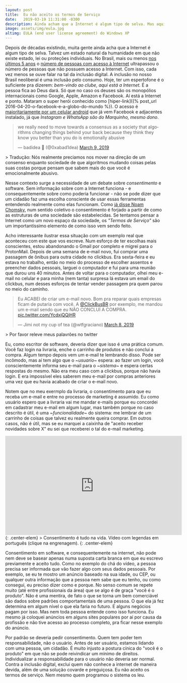 ```yaml
---
layout: post
title:  Eu não aceito os termos de Serviço
date:   2019-03-19 11:31:00 -0300
description: Ainda acham que a Internet é algum tipo de selva. Mas aqui não é bagunça e você não pode fazer o que quiser sem consequências. Por que os algoritmos podem?
image: assets/img/eula.jpg
altimg: EULA (end user license agreement) do Windows XP
---
```

Depois de décadas existindo, muita gente ainda acha que a Internet é algum tipo de selva. Talvez um estado natural da humanidade em que não existe estado, lei ou proteções individuais. No Brasil, mais ou menos [nos últimos 5 anos](https://www.statista.com/topics/2045/internet-usage-in-brazil/) o [número de pessoas com acesso à Internet](https://g1.globo.com/economia/tecnologia/noticia/brasil-tem-116-milhoes-de-pessoas-conectadas-a-internet-diz-ibge.ghtml) ultrapassou o número de pessoas que não possuem acesso a Internet. Com isso, cada vez menos se ouve falar na tal da inclusão digital.
A inclusão no nosso Brasil neoliberal é uma inclusão pelo consumo. Hoje, ter um espertofone é o suficiente pra dizerem: *bem-vindo ao clube, aqui está a Internet.* É a pessoa fica ao Deus dará. Só que no caso os deuses são os monopólios internacionais como Google, Apple, Amazon e Facebook. Aí está a Internet e ponto. Mataram o super herói conhecido como [hiper-link]({% post_url 2016-04-20-o-facebook-e-a-globo-do-mundo %}). O acesso é [majoritariamente por um celular android](https://olhardigital.com.br/noticia/android-cresce-no-brasil-e-aumenta-distancia-para-ios-e-windows-phone/68023) que já vem Facebook e adjacentes instalado, já que *Instagram e WhatsApp são do Marquinho, mesmo dono*.

<blockquote class="twitter-tweet" data-lang="en"><p lang="en" dir="ltr">we really need to move towards a consensus as a society that algorithms changing things behind your back because they think they know you better than you do is emotionally abusive</p>&mdash; badidea 💫 (@0xabad1dea) <a href="https://twitter.com/0xabad1dea/status/1104434607204827136?ref_src=twsrc%5Etfw">March 9, 2019</a></blockquote>
<script async src="https://platform.twitter.com/widgets.js" charset="utf-8"></script>
> Tradução: Nós realmente preciamos nos mover na direção de um consenso enquanto sociedade de que algoritmos mudando coisas pelas suas costas porque pensam que sabem mais do que você é emocionalmente abusivo.

Nesse contexto surge a necessidade de um debate sobre *consentimento* e software. Sem informação sobre com a Internet funciona - e consequentemente sobre como poderia funcionar - não se pode dizer que um cidadão faz uma escolha consciente de usar essas ferramentas entendendo realmente como elas funcionam. Como [já disse Noam Chomsky](https://www.youtube.com/watch?v=tTBWfkE7BXU "video em inglês"), num sentido coletivo o consentimento é forjado a partir de como as estruturas de uma sociedade são estabelecidas. Se tentamos pensar a Internet como um novo espaço da sociedade, os *"Termos de Serviço"* são um importantíssimo elemento de como isso vem sendo feito.

Acho interessante ilustrar essa situação com um exemplo real que aconteceu com este que vos escreve. Num esforço de ter escolhas mais conscientes, estou abandonando o Gmail por completo e migrei para o ProtonMail. Depois de uma semana de e-mail novo, fui comprar uma passagem de ônibus para outra cidade no clickbus. Era sexta-feira e eu estava no trabalho, então no meio do processo de escolher assentos e preencher dados pessoais, larguei o computador e fui para uma reunião que durou uns 40 minutos. Antes de voltar para o computador, olhei meu e-mail no celular e para minha (nem tanta) surpresa lá estava um email do clickbus, num desses esforços de tentar vender passagem pra quem parou no meio do caminho.

<blockquote class="twitter-tweet" data-lang="en"><p lang="pt" dir="ltr">Eu ACABEI de criar um e-mail novo. Bom pra reparar quais empresas ficam de putaria com você. A <a href="https://twitter.com/ClickBusBR?ref_src=twsrc%5Etfw">@ClickBusBR</a> por exemplo, me mandou um e-mail sendo que eu NÃO CONCLUÍ A COMPRA. <a href="https://t.co/YcdxjQQjHR">pic.twitter.com/YcdxjQQjHR</a></p>&mdash; Jimi not my cup of tea (@wtfgraciano) <a href="https://twitter.com/wtfgraciano/status/1104138547169234947?ref_src=twsrc%5Etfw">March 8, 2019</a></blockquote>
<script async src="https://platform.twitter.com/widgets.js" charset="utf-8"></script>
> Por favor releve meus palavrões no twitter

Eu, como escritor de software, deveria dizer que isso é uma prática comum. Você faz login na livraria, enche o carrinho de produtos e não conclui a compra. Algum tempo depois vem um e-mail te lembrando disso. Pode ser incômodo, mas aí tem algo que o *~usuario~* espera: ao fazer um login, você conscientemente informa seu e-mail para o *~sistema~* e espera certas respostas do mesmo. Não era meu caso com a clickbus, porque não havia login. E era impossível eles saberem meu e-mail por compras anteriores uma vez que eu havia acabado de criar o e-mail novo.

Notem que no meu exermplo da livraria, o consentimento para que eu receba um e-mail e entre no processo de marketing é assumido. Eu como usuário espero que a livraria vai me mandar e-mails porque eu concordei em cadastrar meu e-mail em algum lugar, mas também porque no caso descrito é útil, é uma *~funcionalidade~* do sistema: me lembrar de um carrinho de coisas que talvez eu realmente queira comprar. Em outros casos, não é útil, mas se eu marquei a caixinha de "aceito receber novidades sobre X" eu sei que receberei o tal do e-mail marketing.

<iframe width="560" height="315" src="https://www.youtube.com/embed/oQbei5JGiT8" frameborder="0" allowfullscreen></iframe>
{: .center-elem}
> Consentimento é tudo na vida. Vídeo com legendas em português (clique na engrenagem).
{: .center-elem}

Consentimento em software, e consequentemente na internet, não pode nem deve se basear apenas numa suposta carta branca em que eu escrevo previamente e aceito tudo. Como no exemplo do chá do vídeo, a pessoa precisa ser informada que vão fazer algo com seus dados pessoais. Por exemplo, se eu te mostro um anúncio baseado na sua idade, ou CEP, ou qualquer outra informação que a pessoa nem sabe que eu tenho, ou como consegui, eu preciso dizer como e porque. No senso comum se repete muito (até entre profissionais da área) que se algo é de graça "você é o produto". Não é uma mentira, de fato o que se torna um bem comerciável são dados sobre padrões comportamentais de uma pessoa. O que ela já fez determina em algum nível o que ela faria no futuro. E alguns negócios pagam por isso. Mas nem toda pessoa entende como isso funciona. Eu mesmo já coloquei anúncios em alguns sites populares por aí por causa da profissão e não tive acesso ao processo completo, pra ficar nesse exemplo do anúncio.

Por padrão se deveria pedir consentimento. Quem tem poder tem responsabilidade, não o usuário. Antes de ser usuário, estamos lidando com uma pessoa, um cidadão. É muito injusto a postura cínica do "você é o produto" em que não se pode reivindicar um mínimo de direitos. Individualizar a responsabilidade para o usuário não deveria ser normal. Contra a inclusão digital, exclui quem não conhece a internet de maneira devida, além de uma solução covarde e preguiçosa. Eu não aceito os termos de serviço. Nem mesmo quem programou o sistema os leu.
